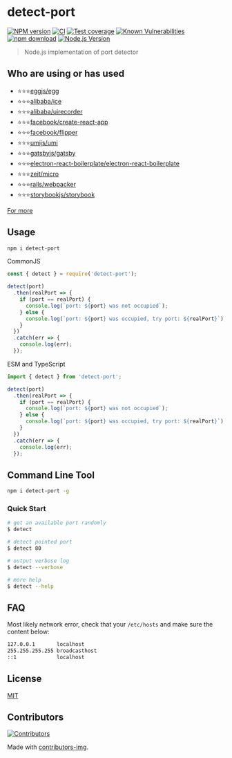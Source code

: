 # detect-port

[![NPM version][npm-image]][npm-url]
[![CI](https://github.com/node-modules/detect-port/actions/workflows/nodejs.yml/badge.svg)](https://github.com/node-modules/detect-port/actions/workflows/nodejs.yml)
[![Test coverage][codecov-image]][codecov-url]
[![Known Vulnerabilities][snyk-image]][snyk-url]
[![npm download][download-image]][download-url]
[![Node.js Version][node-version-image]][node-version-url]

[npm-image]: https://img.shields.io/npm/v/detect-port.svg?style=flat-square
[npm-url]: https://npmjs.org/package/detect-port
[codecov-image]: https://codecov.io/gh/node-modules/detect-port/branch/master/graph/badge.svg
[codecov-url]: https://codecov.io/gh/node-modules/detect-port
[snyk-image]: https://snyk.io/test/npm/detect-port/badge.svg?style=flat-square
[snyk-url]: https://snyk.io/test/npm/detect-port
[download-image]: https://img.shields.io/npm/dm/detect-port.svg?style=flat-square
[download-url]: https://npmjs.org/package/detect-port
[node-version-image]: https://img.shields.io/node/v/detect-port.svg?style=flat-square
[node-version-url]: https://nodejs.org/en/download/

> Node.js implementation of port detector

## Who are using or has used

- ⭐⭐⭐[eggjs/egg](//github.com/eggjs/egg)
- ⭐⭐⭐[alibaba/ice](//github.com/alibaba/ice)
- ⭐⭐⭐[alibaba/uirecorder](//github.com/alibaba/uirecorder)
- ⭐⭐⭐[facebook/create-react-app](//github.com/facebook/create-react-app/blob/main/packages/react-dev-utils/package.json)
- ⭐⭐⭐[facebook/flipper](//github.com/facebook/flipper)
- ⭐⭐⭐[umijs/umi](//github.com/umijs/umi)
- ⭐⭐⭐[gatsbyjs/gatsby](//github.com/gatsbyjs/gatsby)
- ⭐⭐⭐[electron-react-boilerplate/electron-react-boilerplate](//github.com/electron-react-boilerplate/electron-react-boilerplate)
- ⭐⭐⭐[zeit/micro](//github.com/zeit/micro)
- ⭐⭐⭐[rails/webpacker](//github.com/rails/webpacker)
- ⭐⭐⭐[storybookjs/storybook](//github.com/storybookjs/storybook)

[For more](//github.com/node-modules/detect-port/network/dependents)

## Usage

```bash
npm i detect-port
```

CommonJS

```javascript
const { detect } = require('detect-port');

detect(port)
  .then(realPort => {
    if (port == realPort) {
      console.log(`port: ${port} was not occupied`);
    } else {
      console.log(`port: ${port} was occupied, try port: ${realPort}`);
    }
  })
  .catch(err => {
    console.log(err);
  });
```

ESM and TypeScript

```ts
import { detect } from 'detect-port';

detect(port)
  .then(realPort => {
    if (port == realPort) {
      console.log(`port: ${port} was not occupied`);
    } else {
      console.log(`port: ${port} was occupied, try port: ${realPort}`);
    }
  })
  .catch(err => {
    console.log(err);
  });
```

## Command Line Tool

```bash
npm i detect-port -g
```

### Quick Start

```bash
# get an available port randomly
$ detect

# detect pointed port
$ detect 80

# output verbose log
$ detect --verbose

# more help
$ detect --help
```

## FAQ

Most likely network error, check that your `/etc/hosts` and make sure the content below:

```bash
127.0.0.1       localhost
255.255.255.255 broadcasthost
::1             localhost
```

## License

[MIT](LICENSE)

## Contributors

[![Contributors](https://contrib.rocks/image?repo=node-modules/detect-port)](https://github.com/node-modules/detect-port/graphs/contributors)

Made with [contributors-img](https://contrib.rocks).
